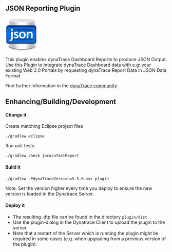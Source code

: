 ## JSON Reporting Plugin

![images_community/download/attachments/43384848/icon.png](images_community/download/attachments/43384848/icon.png)

This plugin enables dynaTrace Dashboard Reports to produce JSON Output. Use this Plugin to integrate dynaTrace Dashboard data with e.g: your existing Web 2.0 Portals by requesting dynaTrace Report
Data in JSON Data Format

Find further information in the [dynaTrace community](https://community.dynatrace.com/community/display/DL/JSON+Reporting+Plugin)

## Enhancing/Building/Development

#### Change it

Create matching Eclipse project files

	./gradlew eclipse

Run unit tests

	./gradlew check jacocoTestReport

#### Build it

	./gradlew -PdynaTraceVersion=5.5.0.<x> plugin

Note: Set the version higher every time you deploy to ensure the new version is loaded in the Dynatrace Server.

#### Deploy it

* The resulting .dtp file can be found in the directory `plugin/dist`
* Use the plugin-dialog in the Dynatrace Client to upload the plugin to the server.
* Note that a restart of the Server which is running the plugin might be required
  in some cases (e.g. when upgrading from a previous version of the plugin).
